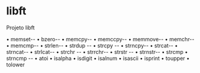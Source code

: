 # libft
Projeto libft

• memset--
• bzero--
• memcpy--
• memccpy--
• memmove--
• memchr--
• memcmp--
• strlen--
• strdup --
• strcpy --
• strncpy--
• strcat--
• strncat--
• strlcat--
• strchr --
• strrchr--
• strstr --
• strnstr--
• strcmp 
• strncmp --
• atoi 
• isalpha 
• isdigit
• isalnum
• isascii
• isprint
• toupper
• tolower